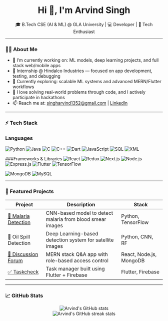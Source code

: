 <h1 align="center">Hi 👋, I'm Arvind Singh</h1>
<p align="center">
  🎓 B.Tech CSE (AI & ML) @ GLA University | 💻 Developer | 🚀 Tech Enthusiast
</p>

---

### 👨‍💻 About Me

- 🔭 I’m currently working on: ML models, deep learning projects, and full stack web/mobile apps  
- 💼 Internship @ Hindalco Industries — focused on app development, testing, and debugging  
- 🌱 Currently exploring: scalable ML systems and advanced MERN/Flutter workflows  
- 🧠 I love solving real-world problems through code, and I actively participate in hackathons  
- 📫 Reach me at: [singharvind1352@gmail.com](mailto:singharvind1352@gmail.com) | [LinkedIn](https://linkedin.com/in/arvind-singh-881b02219)

---

### ⚡ Tech Stack

  ### Languages 
![Python](https://img.shields.io/badge/Python-3776AB?style=for-the-badge&logo=python&logoColor=white)
![Java](https://img.shields.io/badge/Java-007396?style=for-the-badge&logo=java&logoColor=white)
![C](https://img.shields.io/badge/C-00599C?style=for-the-badge&logo=c&logoColor=white)
![C++](https://img.shields.io/badge/C++-00599C?style=for-the-badge&logo=c%2B%2B&logoColor=white)
![Dart](https://img.shields.io/badge/Dart-0175C2?style=for-the-badge&logo=dart&logoColor=white)
![JavaScript](https://img.shields.io/badge/JavaScript-F7DF1E?style=for-the-badge&logo=javascript&logoColor=black)
![SQL](https://img.shields.io/badge/SQL-4479A1?style=for-the-badge&logo=postgresql&logoColor=white)
![XML](https://img.shields.io/badge/XML-EF652A?style=for-the-badge&logo=xml&logoColor=white)

  ###Frameworks & Libraries
![React](https://img.shields.io/badge/React-20232A?style=for-the-badge&logo=react&logoColor=61DAFB)
![Redux](https://img.shields.io/badge/Redux-593D88?style=for-the-badge&logo=redux&logoColor=white)
![Next.js](https://img.shields.io/badge/Next.js-000000?style=for-the-badge&logo=nextdotjs&logoColor=white)
![Node.js](https://img.shields.io/badge/Node.js-339933?style=for-the-badge&logo=nodedotjs&logoColor=white)
![Express.js](https://img.shields.io/badge/Express.js-000000?style=for-the-badge&logo=express&logoColor=white)
![Flutter](https://img.shields.io/badge/Flutter-02569B?style=for-the-badge&logo=flutter&logoColor=white)
![TensorFlow](https://img.shields.io/badge/TensorFlow-FF6F00?style=for-the-badge&logo=tensorflow&logoColor=white)

<!-- Databases -->
![MongoDB](https://img.shields.io/badge/MongoDB-4EA94B?style=for-the-badge&logo=mongodb&logoColor=white)
![MySQL](https://img.shields.io/badge/MySQL-00758F?style=for-the-badge&logo=mysql&logoColor=white)

---

### 🚀 Featured Projects

| Project | Description | Stack |
|--------|-------------|-------|
| [🧪 Malaria Detection](https://github.com/Arvind13s/Malaria-Detection-Using-CNN) | CNN-based model to detect malaria from blood smear images | Python, TensorFlow |
| 🌊 Oil Spill Detection | Deep Learning-based detection system for satellite images | Python, CNN, RF |
| [💬 Discussion Forum](https://github.com/Arvind13s) | MERN stack Q&A app with role-based access control | React, Node.js, MongoDB |
| [✅ Taskcheck](https://github.com/Arvind13s/Taskcheck) | Task manager built using Flutter + Firebase | Flutter, Firebase |

---

### 📈 GitHub Stats

<p align="center">
  <img src="https://github-readme-stats.vercel.app/api?username=Arvind13s&show_icons=true&theme=tokyonight" alt="Arvind's GitHub stats" />
  <br />
  <img src="https://github-readme-streak-stats.herokuapp.com/?user=Arvind13s&theme=tokyonight" alt="Arvind's GitHub streak stats" />
</p>

